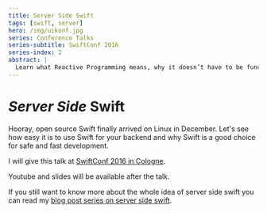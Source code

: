 ```yaml
---
title: Server Side Swift
tags: [swift, server]
hero: /img/uikonf.jpg
series: Conference Talks
series-subtitle: SwiftConf 2016
series-index: 2
abstract: |
  Learn what Reactive Programming means, why it doesn’t have to be functional and why everyone is so excited about the ideas behind it.
---
```


# _Server Side_ Swift

Hooray, open source Swift finally arrived on Linux in December. Let's see how easy it is to use Swift for your backend and why Swift is a good choice for safe and fast development.

I will give this talk at [SwiftConf 2016 in Cologne](https://swiftconf.com).

Youtube and slides will be available after the talk.

If you still want to know more about the whole idea of server side swift you
can read my [blog post series on server side swift](/series/web-development-in-swift/).
